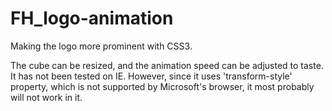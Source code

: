 FH_logo-animation
=================

Making the logo more prominent with CSS3.

The cube can be resized, and the animation speed can be adjusted  to taste.
It has not been tested on IE. However, since it uses 'transform-style' property, which is not supported by Microsoft's browser, it most probably will not work in it.

